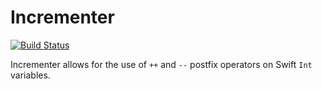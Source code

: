 # Incrementer
[![Build Status](https://travis-ci.org/beatsbears/Incrementer.svg?branch=master)](https://travis-ci.org/beatsbears/Incrementer)

Incrementer allows for the use of `++` and `--` postfix operators on Swift `Int` variables.
